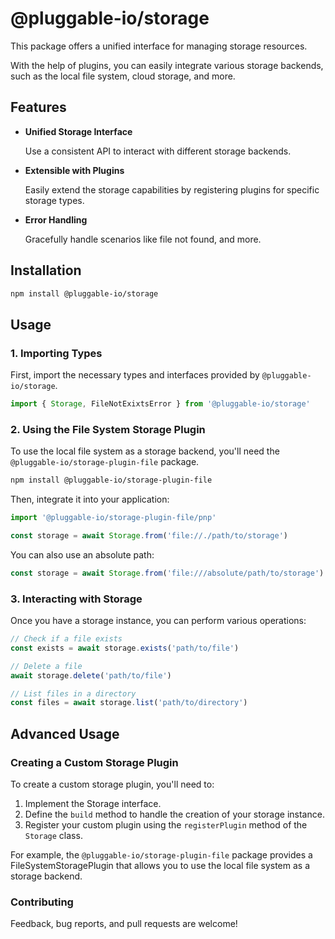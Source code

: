 # @pluggable-io/storage

This package offers a unified interface for managing storage resources.

With the help of plugins, you can easily integrate various storage backends,
such as the local file system, cloud storage, and more.

## Features

- **Unified Storage Interface**

  Use a consistent API to interact with different storage backends.

- **Extensible with Plugins**

  Easily extend the storage capabilities by registering plugins for specific storage types.

- **Error Handling**

  Gracefully handle scenarios like file not found, and more.

## Installation

```bash
npm install @pluggable-io/storage
```

## Usage

### 1. Importing Types

First, import the necessary types and interfaces provided by `@pluggable-io/storage`.

```ts
import { Storage, FileNotExixtsError } from '@pluggable-io/storage'
```

### 2. Using the File System Storage Plugin

To use the local file system as a storage backend, you'll need the `@pluggable-io/storage-plugin-file` package.

```bash
npm install @pluggable-io/storage-plugin-file
```

Then, integrate it into your application:

```ts
import '@pluggable-io/storage-plugin-file/pnp'

const storage = await Storage.from('file://./path/to/storage')
```

You can also use an absolute path:

```ts
const storage = await Storage.from('file:///absolute/path/to/storage')
```

### 3. Interacting with Storage

Once you have a storage instance, you can perform various operations:

```ts
// Check if a file exists
const exists = await storage.exists('path/to/file')

// Delete a file
await storage.delete('path/to/file')

// List files in a directory
const files = await storage.list('path/to/directory')
```

## Advanced Usage

### Creating a Custom Storage Plugin

To create a custom storage plugin, you'll need to:

1. Implement the Storage interface.
1. Define the `build` method to handle the creation of your storage instance.
1. Register your custom plugin using the `registerPlugin` method of the `Storage` class.

For example, the `@pluggable-io/storage-plugin-file` package provides a FileSystemStoragePlugin that allows you to use the local file system as a storage backend.

### Contributing

Feedback, bug reports, and pull requests are welcome!
